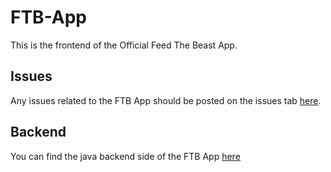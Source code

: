 # FTB-App

This is the frontend of the Official Feed The Beast App.

## Issues

Any issues related to the FTB App should be posted on the issues tab [here](https://github.com/FTBTeam/FTB-App/issues).

## Backend

You can find the java backend side of the FTB App [here](https://github.com/CreeperHost/modpacklauncher)
